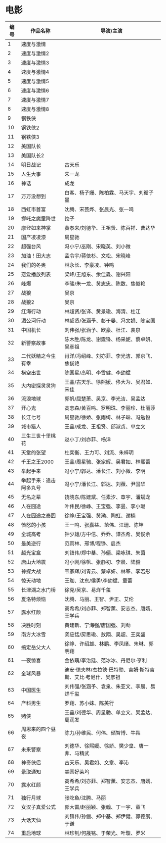 # 电影

|编号|作品名称|导演/主演|
|---|---|---|
|1|速度与激情||
|2|速度与激情2||
|3|速度与激情3||
|4|速度与激情4||
|5|速度与激情5||
|6|速度与激情6||
|7|速度与激情7||
|8|速度与激情8||
|9|钢铁侠||
|10|钢铁侠2||
|11|钢铁侠3||
|12|美国队长||
|13|美国队长2||
|14|明日战记|古天乐|
|15|人生大事|朱一龙|
|16|神话|成龙|
|17|万万没想到|白客、杨子姗、陈柏霖、马天宇、刘循子墨|
|18|西虹市首富|沈腾、宋芸烨、张晨光、张一鸣|
|19|挪吒之魔童降世|饺子|
|20|摩登如来神掌|黄泰来/刘德华、王祖贤、陈百祥、曹达华|
|21|国产凌凌漆|周星驰|
|22|超强台风|冯小宁/巫刚、宋晓英、刘小微|
|23|加油！田大志|孟令宇/蒋依杉、文松、宋晓峰|
|24|我们的冬奥|林永长、李豪凌、钟鸣|
|25|恋爱播放列表|梁峰/王旭东、余佳淼、谢兴阳|
|26|峰爆|李骏/朱一龙、黄志忠、陈数、焦俊艳|
|27|战狼|吴京|
|28|战狼2|吴京|
|29|红海行动|林超贤/张译、黄景瑜、海清、杜江|
|30|湄公河行动|林超贤/张涵予、彭于晏、冯文娟、陈宝国|
|31|中国机长|刘伟强/张涵予、欧豪、杜江、袁泉|
|32|新警察故事|陈木胜/陈龙、谢霆锋、杨采妮、蔡卓妍、吴彦祖|
|33|二代妖精之今生有幸|肖洋/冯绍峰、刘亦菲、李光洁、郭京飞、焦俊艳|
|34|横空出世|陈国星/高明、李雪健、李幼斌|
|35|大内密探灵灵狗|王晶/古天乐、徐熙媛、佟大为、吴君如、宋佳|
|36|流浪地球|郭帆/屈楚萧、吴京、李光洁、吴孟达|
|37|开心鬼|高志森/黄百鸣、罗明珠、李丽珍、杜丽莎|
|38|长江七号|周星驰/徐娇、张雨绮、林子聪、冯勉恒|
|39|城市猎人|王晶/成龙、王祖贤、邱淑贞、单立文|
|40|三生三世十里桃花|赵小丁/刘亦菲、杨洋|
|41|天堂的张望|杜奕衡、王力可、刘流、朱梓玥|
|42|千王之王2000|王晶/周星驰、张家辉、吴君如、林熙蕾|
|43|举起手来|冯小宁/郭达、潘长江、刘小微、李明|
|44|举起手来：追击阿多丸号|冯小宁/潘长江、郭达、刘薇、尹国华|
|45|无名之辈|饶晓东/陈建斌、任素汐、章宇、潘斌龙|
|46|人在囧途|叶伟民/徐峥、王宝强、李曼、李小璐|
|47|人在囧途之泰囧|徐峥/王宝强、黄渤、陶虹、谢楠|
|48|愤怒的小孩|王一鸣、张嘉益、范伟、江珊、陈坤|
|49|全城高考|钟少雄/方中信、乔乔、谭杰希、吴俊余|
|50|最美逆行|范雨林、邢博/程铮、启杰|
|51|越光宝盒|刘镇伟/郑中基、孙俪、梁咏琪、朱茵|
|52|唐山大地震|冯小刚/徐帆、张静初、李晨、陆毅|
|53|神探大战|韦家辉/刘青云、蔡卓妍、林峯、李若彤|
|54|惊天动地|王珈、沈东/侯勇\李幼斌、童蕾|
|55|长津湖之水门桥|徐克/吴京、易烊千玺|
|56|夏洛特烦恼|沈腾、马丽、王智、尹正、艾伦|
|57|露水红颜|高希希/刘亦菲、郑智薰、安志杰、唐嫣、王学兵|
|58|决胜时刻|黄建新、宁海强/唐国强、刘劲|
|59|南方大冰雪|龚应恬/房思瑜、敖翔、吴超、王奕盛|
|60|搞定岳父大人|徐峥、许绍雄、林鹏、李凤绪、朱琳、郭明翔|
|61|一夜惊喜|金依萌/李治廷、范冰冰、丹尼尔·亨利|
|62|全球风暴|迪安·德夫林/杰拉德·巴特勒、吉姆·斯特吉斯、艾比·考尼什、吴彦祖|
|63|中国医生|刘伟强/张涵予、袁泉、朱亚文、李晨、易烊千玺|
|64|产科男生|罗翔、苏小妹、陈美行|
|65|赌侠|王晶/刘德华、周星驰、单立文、吴孟达、周润发|
|66|周恩来的四个昼夜|陈力/孙维民、何伟、储智博、牛犇|
|67|未来警察|刘德华、徐熙媛、徐娇、樊少皇、唐一菲、马精武|
|68|神奇侠侣|古天乐、吴君如、文章、李沁|
|69|录取通知|美国好莱坞|
|70|露水红颜|高希希/刘亦菲、郑智薰、安志杰、唐嫣、王学兵|
|71|独行月球|张吃鱼/沈腾、马丽|
|72|女汉子真爱公式|郭大雷/赵丽颖、张翰、丁一宇、童飞|
|73|大话天仙|刘镇伟/孙俪、郑中基、郑伊健、郭德纲、于谦|
|74|重启地球|林珍钊/何晟铭、于荣光、叶璇、罗米|
